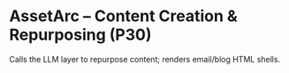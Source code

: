 # AssetArc – Content Creation & Repurposing (P30)
Calls the LLM layer to repurpose content; renders email/blog HTML shells.
